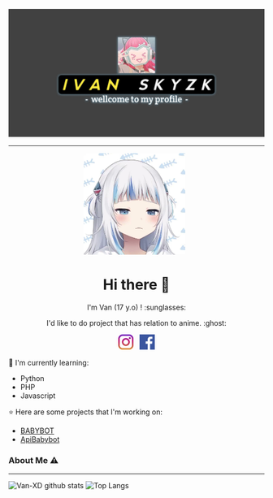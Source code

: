 [![LOLI PROTECTOR](https://github.com/van-xd/VanXD/blob/main/Background.jpg)](https://github.com/TobyG74m)

___

<p align='center'><a href="https://instagram.com/n.ivan27"><img height="200" src="https://github.com/van-xd/VanXD/blob/main/profile.jpg?raw=true"></a>&nbsp;&nbsp;</p>

<h1  align='center'> Hi there 👋 </h1>

<p align='center'>  I'm Van (17 y.o) ! :sunglasses: </p>

<p align='center'> I'd like to do project that has relation to anime. :ghost: </p>

<p align='center'>
   <a href="https://instagram.com/n.ivan27"><img height="30" src="https://github.com/van-xd/VanXD/blob/main/instagram.jpg?raw=true"></a>&nbsp;&nbsp;
   <a href="https://www.facebook.com/VNZ027"><img height="30" src="https://github.com/van-xd/VanXD/blob/main/facebook.png?raw=true"></a>
</P>

:page_with_curl: I'm currently learning:
- Python
- PHP
- Javascript

:star: Here are some projects that I'm working on:
- [BABYBOT](https://wa.me/13026486660)
- [ApiBabybot](https://github.com/van-xd/api-babybot)

### About Me ⚠️
___

![Van-XD github stats](https://github-readme-stats.vercel.app/api?username=Van-XD&layout=compact&theme=tokyonight)
![Top Langs](https://github-readme-stats.vercel.app/api/top-langs/?username=Van-XD&count_private=true&show_icons=true&theme=tokyonight)
<!--
**Van/Van-XD** is a ✨ _special_ ✨ repository because its `README.md` (this file) appears on your GitHub profile.

Here are some ideas to get you started:

- 🔭 I’m currently working on ...
- 🌱 I’m currently learning ...
- 👯 I’m looking to collaborate on ...
- 🤔 I’m looking for help with ...
- 💬 Ask me about ...
- 📫 How to reach me: ...
- 😄 Pronouns: ...
- ⚡ Fun fact: ...
-->

